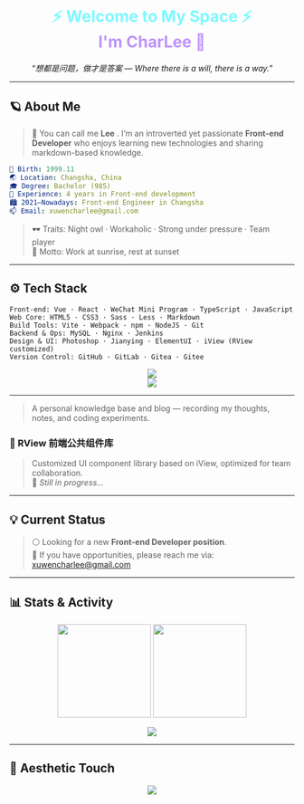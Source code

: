 <!-- README.md -->

<h1 align="center">
  <span style="color:#7DF9FF;">⚡️ Welcome to My Space ⚡️</span><br/>
  <span style="color:#BD93F9;">I'm <b>CharLee</b> 🍊</span>
</h1>


<p align="center">
  <i>“想都是问题，做才是答案 — Where there is a will, there is a way.”</i>
</p>


---

## 🪐 About Me

> 🌼 You can call me <b>Lee</b> . I’m an introverted yet passionate <b>Front-end Developer</b> who enjoys learning new technologies and sharing markdown-based knowledge.

```yaml
🎂 Birth: 1999.11
🌏 Location: Changsha, China
🎓 Degree: Bachelor (985)
💼 Experience: 4 years in Front-end development
🏙️ 2021–Nowadays: Front-end Engineer in Changsha
📫 Email: xuwencharlee@gmail.com
```

> 🕶️ Traits: Night owl · Workaholic · Strong under pressure · Team player  
> 🏴 Motto: Work at sunrise, rest at sunset

---

## ⚙️ Tech Stack

```text
Front-end: Vue · React · WeChat Mini Program · TypeScript · JavaScript
Web Core: HTML5 · CSS3 · Sass · Less · Markdown
Build Tools: Vite · Webpack · npm · NodeJS · Git
Backend & Ops: MySQL · Nginx · Jenkins
Design & UI: Photoshop · Jianying · ElementUI · iView (RView customized)
Version Control: GitHub · GitLab · Gitea · Gitee
```

<p align="center">
  <img src="https://skillicons.dev/icons?i=vue,react,js,ts,html,css,nodejs,vite,git,github" /><br/>
  <img src="https://skillicons.dev/icons?i=mysql,nginx,jenkins,ps,markdown" />
</p>


---


> A personal knowledge base and blog — recording my thoughts, notes, and coding experiments.

### 🧩 RView 前端公共组件库

> Customized UI component library based on iView, optimized for team collaboration.  
> 🚧 *Still in progress...*

---

## 💡 Current Status

> ⚪ Looking for a new <b>Front-end Developer position</b>.  
> 💌 If you have opportunities, please reach me via: [xuwencharlee@gmail.com](mailto:xuwencharlee@gmail.com)

---

## 📊 Stats & Activity

<p align="center">
  <img src="https://github-readme-stats.vercel.app/api?username=MangoRu&show_icons=true&theme=tokyonight" height="165" />
  <img src="https://github-readme-streak-stats.herokuapp.com/?user=MangoRu&theme=tokyonight" height="165" />
</p>


<p align="center">
  <img src="https://github-readme-activity-graph.vercel.app/graph?username=MangoRu&theme=react-dark&hide_border=true&area=true" />
</p>


---

## 🌌 Aesthetic Touch

<p align="center">
  <img src="https://capsule-render.vercel.app/api?type=waving&color=gradient&height=100&section=footer&text=MangoRu%20Space%20🚀&fontColor=white&fontSize=24" />
</p>

